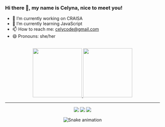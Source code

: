 ### Hi there 👋, my name is Celyna, nice to meet you!
- 🔭 I’m currently working on CRAISA
- 🌱 I’m currently learning JavaScript
- 📫 How to reach me: celycode@gmail.com
- 😄 Pronouns: she/her

<br>

<div align="center">
  <a href="https://github.com/celynadaminello">
  <img height="160em" src="https://github-readme-stats.vercel.app/api?username=celynadaminello&show_icons=true&theme=radical&include_all_commits=true&count_private=true"/>
  <img height="160em" src="https://github-readme-stats.vercel.app/api/top-langs/?username=celynadaminello&layout=compact&langs_count=7&theme=radical"/>
</div>
  
  <hr>
  
  <div align="center"> 
   <a href="https://www.linkedin.com/in/celyna-ribeiro-daminello-b25189211" target="_blank"><img src="https://img.shields.io/badge/-LinkedIn-%230077B5?style=for-the-badge&logo=linkedin&logoColor=white" target="_blank"></a>
  <a href="https://instagram.com/ce_dmnll" target="_blank"><img src="https://img.shields.io/badge/-Instagram-%23E4405F?style=for-the-badge&logo=instagram&logoColor=white" target="_blank"></a>
  <a href = "mailto:celycode@gmail.com"><img src="https://img.shields.io/badge/-Gmail-%23333?style=for-the-badge&logo=gmail&logoColor=white" target="_blank"></a>
  
![Snake animation](https://github.com/celynadaminello/celynadaminello/blob/output/github-contribution-grid-snake.svg)
